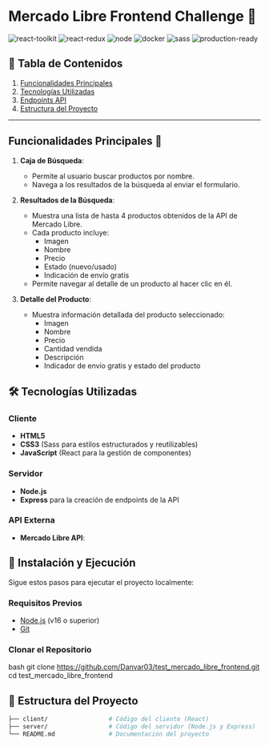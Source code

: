 # Mercado Libre Frontend Challenge 🚀

![react-toolkit](https://img.shields.io/badge/React-Library-61DAFB?logo=react&logoColor=white)
![react-redux](https://img.shields.io/badge/React%20Redux-Library-764ABC?logo=redux&logoColor=white)
![node](https://img.shields.io/badge/Node.js-Runtime-339933?logo=node.js&logoColor=white)
![docker](https://img.shields.io/badge/Docker-Container-2496ED?logo=docker&logoColor=white)
![sass](https://img.shields.io/badge/Sass-CSS%20Preprocessor-CC6699?logo=sass&logoColor=white)
![production-ready](https://img.shields.io/badge/In%20Develop-Ready-green?logo=check&logoColor=white)

## 📖 Tabla de Contenidos

1. [Funcionalidades Principales](#Funcionalidades-Principales)
2. [Tecnologías Utilizadas](#tecnologías-utilizadas)
3. [Endpoints API](#endpoints-api)
4. [Estructura del Proyecto](#estructura-del-proyecto)

---

##  Funcionalidades Principales 🎯


1. **Caja de Búsqueda**:
   - Permite al usuario buscar productos por nombre.
   - Navega a los resultados de la búsqueda al enviar el formulario.

2. **Resultados de la Búsqueda**:
   - Muestra una lista de hasta 4 productos obtenidos de la API de Mercado Libre.
   - Cada producto incluye:
     - Imagen
     - Nombre
     - Precio
     - Estado (nuevo/usado)
     - Indicación de envío gratis
   - Permite navegar al detalle de un producto al hacer clic en él.

3. **Detalle del Producto**:
   - Muestra información detallada del producto seleccionado:
     - Imagen
     - Nombre
     - Precio
     - Cantidad vendida
     - Descripción
     - Indicador de envío gratis y estado del producto

## 🛠️ Tecnologías Utilizadas

### Cliente
- **HTML5**
- **CSS3** (Sass para estilos estructurados y reutilizables)
- **JavaScript** (React para la gestión de componentes)

### Servidor
- **Node.js** 
- **Express** para la creación de endpoints de la API

### API Externa
- **Mercado Libre API**:
  

## 🚀 Instalación y Ejecución

Sigue estos pasos para ejecutar el proyecto localmente:

### Requisitos Previos
- [Node.js](https://nodejs.org) (v16 o superior)
- [Git](https://git-scm.com/)


### Clonar el Repositorio
bash
git clone https://github.com/Danvar03/test_mercado_libre_frontend.git
cd test_mercado_libre_frontend


## 📁 Estructura del Proyecto

```bash
├── client/                 # Código del cliente (React)
├── server/                 # Código del servidor (Node.js y Express)
└── README.md               # Documentación del proyecto
```